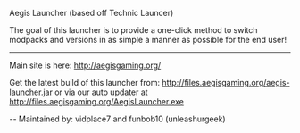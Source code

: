 Aegis Launcher (based off Technic Launcer)

The goal of this launcher is to provide a one-click method to switch modpacks and versions in as simple a manner as possible for the end user!

-------------------

Main site is here: http://aegisgaming.org/

Get the latest build of this launcher from: http://files.aegisgaming.org/aegis-launcher.jar or via our auto updater at http://files.aegisgaming.org/AegisLauncher.exe

--
Maintained by:
vidplace7 and funbob10 (unleashurgeek)